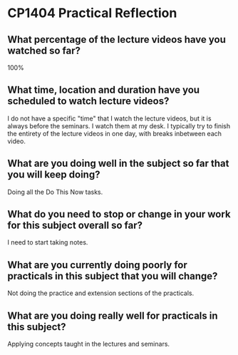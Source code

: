 # CP1404 Practical Reflection

## What percentage of the lecture videos have you watched so far?

100%

## What time, location and duration have you scheduled to watch lecture videos?

I do not have a specific "time" that I watch the lecture videos, but it is always before the seminars.
I watch them at my desk.
I typically try to finish the entirety of the lecture videos in one day, with breaks inbetween each video.

## What are you doing well in the subject so far that you will keep doing?

Doing all the Do This Now tasks.

## What do you need to stop or change in your work for this subject overall so far?

I need to start taking notes.

## What are you currently doing poorly for practicals in this subject that you will change?

Not doing the practice and extension sections of the practicals.

## What are you doing really well for practicals in this subject?

Applying concepts taught in the lectures and seminars.
